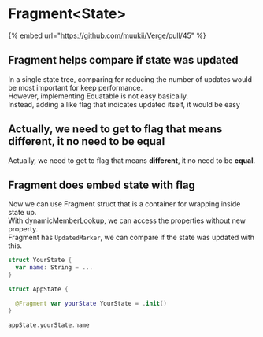 # Fragment&lt;State&gt;

{% embed url="https://github.com/muukii/Verge/pull/45" %}

## Fragment helps compare if state was updated

In a single state tree, comparing for reducing the number of updates would be most important for keep performance.  
However, implementing Equatable is not easy basically.  
Instead, adding a like flag that indicates updated itself, it would be easy

## Actually, we need to get to flag that means different, it no need to be equal

Actually, we need to get to flag that means **different**, it no need to be **equal**.

## Fragment does embed state with flag

Now we can use Fragment struct that is a container for wrapping inside state up.  
With dynamicMemberLookup, we can access the properties without new property.  
Fragment has `UpdatedMarker`, we can compare if the state was updated with this.

```swift
struct YourState {
  var name: String = ...
}

struct AppState {

  @Fragment var yourState YourState = .init()
}

appState.yourState.name
```

